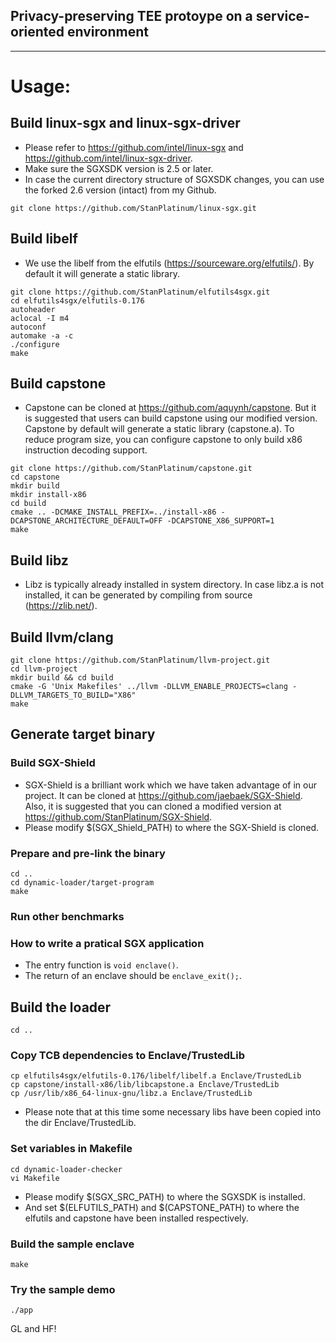 ## Privacy-preserving TEE protoype on a service-oriented environment

***

# Usage:

## Build linux-sgx and linux-sgx-driver

 - Please refer to https://github.com/intel/linux-sgx and https://github.com/intel/linux-sgx-driver.
 - Make sure the SGXSDK version is 2.5 or later.
 - In case the current directory structure of SGXSDK changes, you can use the forked 2.6 version (intact) from my Github.
 
```
git clone https://github.com/StanPlatinum/linux-sgx.git
```

## Build libelf

 - We use the libelf from the elfutils (https://sourceware.org/elfutils/). By default it will generate a static library.

```
git clone https://github.com/StanPlatinum/elfutils4sgx.git
cd elfutils4sgx/elfutils-0.176
autoheader
aclocal -I m4
autoconf
automake -a -c
./configure
make
```

## Build capstone

 - Capstone can be cloned at https://github.com/aquynh/capstone. But it is suggested that users can build capstone using our modified version. Capstone by default will generate a static library (capstone.a). To reduce program size, you can configure capstone to only build x86 instruction decoding support.

```
git clone https://github.com/StanPlatinum/capstone.git
cd capstone
mkdir build
mkdir install-x86
cd build
cmake .. -DCMAKE_INSTALL_PREFIX=../install-x86 -DCAPSTONE_ARCHITECTURE_DEFAULT=OFF -DCAPSTONE_X86_SUPPORT=1
make
```

## Build libz

 - Libz is typically already installed in system directory. In case libz.a is not installed, it can be generated by compiling from source (https://zlib.net/).

## Build llvm/clang

```
git clone https://github.com/StanPlatinum/llvm-project.git
cd llvm-project
mkdir build && cd build
cmake -G 'Unix Makefiles' ../llvm -DLLVM_ENABLE_PROJECTS=clang -DLLVM_TARGETS_TO_BUILD="X86"
make
```

## Generate target binary

### Build SGX-Shield

 - SGX-Shield is a brilliant work which we have taken advantage of in our project. It can be cloned at https://github.com/jaebaek/SGX-Shield. Also, it is suggested that you can cloned a modified version at https://github.com/StanPlatinum/SGX-Shield.
 - Please modify $(SGX_Shield_PATH) to where the SGX-Shield is cloned.

### Prepare and pre-link the binary

```
cd ..
cd dynamic-loader/target-program
make
```

### Run other benchmarks

### How to write a pratical SGX application 

 - The entry function is `void enclave()`.
 - The return of an enclave should be `enclave_exit();`.

## Build the loader

```
cd ..
```

### Copy TCB dependencies to Enclave/TrustedLib

```
cp elfutils4sgx/elfutils-0.176/libelf/libelf.a Enclave/TrustedLib
cp capstone/install-x86/lib/libcapstone.a Enclave/TrustedLib
cp /usr/lib/x86_64-linux-gnu/libz.a Enclave/TrustedLib
```

 - Please note that at this time some necessary libs have been copied into the dir Enclave/TrustedLib.

### Set variables in Makefile

```
cd dynamic-loader-checker
vi Makefile
```

 - Please modify $(SGX_SRC_PATH) to where the SGXSDK is installed.
 - And set $(ELFUTILS_PATH) and $(CAPSTONE_PATH) to where the elfutils and capstone have been installed respectively.

### Build the sample enclave

```
make
```

### Try the sample demo

```
./app
```

GL and HF!
